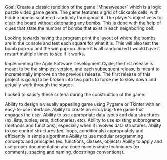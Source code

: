Goal: Create a classic rendition of the game “Minesweeper” which is a logic puzzle video game genre. The game features a grid of clickable cells, with hidden bombs scattered randomly throughout it. The player's objective is to clear the board without detonating any bombs. This is done with the help of clues that state the number of bombs that exist in each neighboring cell.

Looking towards having the program print the layout of where the bombs are in the console and test each square for what it is. This will also test the bomb pop-up and the win pop-up. Since it is all randomized I would have it restart multiple times to see if it works.

Implementing the Agile Software Development Cycle, the first release is meant to be the simplest version, and each subsequent release is meant to incrementally improve on the previous release. The first release of this project is going to be broken into two parts to force me to slow down and actually work through the stages.

Looked to satisfy these criteria during the construction of the game:

Ability to design a visually appealing game using Pygame or Tkinter with an easy-to-use interface.
Ability to create an error/bug-free game that engages the user.
Ability to use appropriate data types and data structures (ex. lists, tuples, sets, dictionaries, etc).
Ability to use existing subprograms (methods and functions), especially when it involves data structures.
Ability to use control structures (ex. loops, conditionals) appropriately and efficiently in simple algorithms
Ability to use modular programming concepts and principles (ex. functions, classes, objects)
Ability to apply and use proper documentation and code maintenance techniques (ex. comments, spacing and naming, docstrings conventions).
